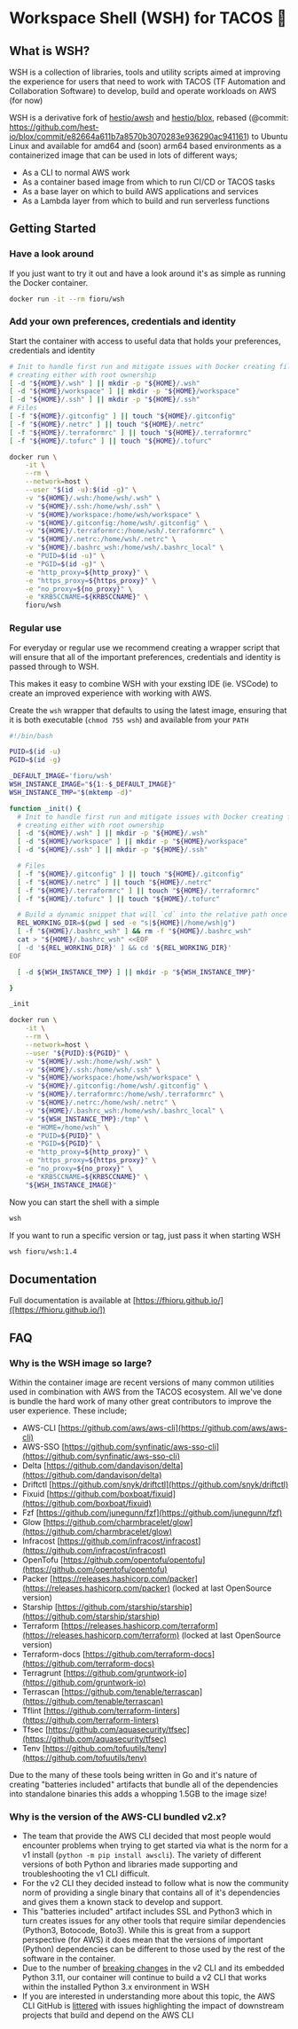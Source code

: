 # Workspace Shell (WSH) for TACOS 🌮

## What is WSH?

WSH is a collection of libraries, tools and utility scripts aimed at improving the experience for
users that need to work with TACOS (TF Automation and Collaboration Software) to develop, build and operate
workloads on AWS (for now)

WSH is a derivative fork of [hestio/awsh](https://github.com/hest-io/awsh) and [hestio/blox](https://github.com/hest-io/blox), rebased
(@commit: https://github.com/hest-io/blox/commit/e82664a611b7a8570b3070283e936290ac941161) to Ubuntu Linux and available for
amd64 and (soon) arm64 based environments as a containerized image that can be used in lots of different ways;

- As a CLI to normal AWS work
- As a container based image from which to run CI/CD or TACOS tasks
- As a base layer on which to build AWS applications and services
- As a Lambda layer from which to build and run serverless functions


## Getting Started

### Have a look around

If you just want to try it out and have a look around it's as simple as running the Docker container.

```bash
docker run -it --rm fioru/wsh
```

### Add your own preferences, credentials and identity

Start the container with access to useful data that holds your preferences, credentials and identity

```bash
# Init to handle first run and mitigate issues with Docker creating files as directories or
# creating either with root ownership
[ -d "${HOME}/.wsh" ] || mkdir -p "${HOME}/.wsh"
[ -d "${HOME}/workspace" ] || mkdir -p "${HOME}/workspace"
[ -d "${HOME}/.ssh" ] || mkdir -p "${HOME}/.ssh"
# Files
[ -f "${HOME}/.gitconfig" ] || touch "${HOME}/.gitconfig"
[ -f "${HOME}/.netrc" ] || touch "${HOME}/.netrc"
[ -f "${HOME}/.terraformrc" ] || touch "${HOME}/.terraformrc"
[ -f "${HOME}/.tofurc" ] || touch "${HOME}/.tofurc"

docker run \
    -it \
    --rm \
    --network=host \
    --user "$(id -u):$(id -g)" \
    -v "${HOME}/.wsh:/home/wsh/.wsh" \
    -v "${HOME}/.ssh:/home/wsh/.ssh" \
    -v "${HOME}/workspace:/home/wsh/workspace" \
    -v "${HOME}/.gitconfig:/home/wsh/.gitconfig" \
    -v "${HOME}/.terraformrc:/home/wsh/.terraformrc" \
    -v "${HOME}/.netrc:/home/wsh/.netrc" \
    -v "${HOME}/.bashrc_wsh:/home/wsh/.bashrc_local" \
    -e "PUID=$(id -u)" \
    -e "PGID=$(id -g)" \
    -e "http_proxy=${http_proxy}" \
    -e "https_proxy=${https_proxy}" \
    -e "no_proxy=${no_proxy}" \
    -e "KRB5CCNAME=${KRB5CCNAME}" \
    fioru/wsh
```

### Regular use

For everyday or regular use we recommend creating a wrapper script that will ensure that all of the important preferences, credentials and identity is passed through to WSH.

This makes it easy to combine WSH with your exsting IDE (ie. VSCode) to create an improved experience with working with AWS.

Create the `wsh` wrapper that defaults to using the latest image, ensuring that it is both executable (`chmod 755 wsh`) and available from your `PATH`

```bash
#!/bin/bash

PUID=$(id -u)
PGID=$(id -g)

_DEFAULT_IMAGE='fioru/wsh'
WSH_INSTANCE_IMAGE="${1:-$_DEFAULT_IMAGE}"
WSH_INSTANCE_TMP="$(mktemp -d)"

function _init() {
  # Init to handle first run and mitigate issues with Docker creating files as directories or
  # creating either with root ownership
  [ -d "${HOME}/.wsh" ] || mkdir -p "${HOME}/.wsh"
  [ -d "${HOME}/workspace" ] || mkdir -p "${HOME}/workspace"
  [ -d "${HOME}/.ssh" ] || mkdir -p "${HOME}/.ssh"

  # Files
  [ -f "${HOME}/.gitconfig" ] || touch "${HOME}/.gitconfig"
  [ -f "${HOME}/.netrc" ] || touch "${HOME}/.netrc"
  [ -f "${HOME}/.terraformrc" ] || touch "${HOME}/.terraformrc"
  [ -f "${HOME}/.tofurc" ] || touch "${HOME}/.tofurc"

  # Build a dynamic snippet that will `cd` into the relative path once inside the WSH container
  REL_WORKING_DIR=$(pwd | sed -e "s|${HOME}|/home/wsh|g")
  [ -f "${HOME}/.bashrc_wsh" ] && rm -f "${HOME}/.bashrc_wsh"
  cat > "${HOME}/.bashrc_wsh" <<EOF
  [ -d '${REL_WORKING_DIR}' ] && cd '${REL_WORKING_DIR}'
EOF

  [ -d ${WSH_INSTANCE_TMP} ] || mkdir -p "${WSH_INSTANCE_TMP}"

}

_init

docker run \
    -it \
    --rm \
    --network=host \
    --user "${PUID}:${PGID}" \
    -v "${HOME}/.wsh:/home/wsh/.wsh" \
    -v "${HOME}/.ssh:/home/wsh/.ssh" \
    -v "${HOME}/workspace:/home/wsh/workspace" \
    -v "${HOME}/.gitconfig:/home/wsh/.gitconfig" \
    -v "${HOME}/.terraformrc:/home/wsh/.terraformrc" \
    -v "${HOME}/.netrc:/home/wsh/.netrc" \
    -v "${HOME}/.bashrc_wsh:/home/wsh/.bashrc_local" \
    -v "${WSH_INSTANCE_TMP}:/tmp" \
    -e "HOME=/home/wsh" \
    -e "PUID=${PUID}" \
    -e "PGID=${PGID}" \
    -e "http_proxy=${http_proxy}" \
    -e "https_proxy=${https_proxy}" \
    -e "no_proxy=${no_proxy}" \
    -e "KRB5CCNAME=${KRB5CCNAME}" \
    "${WSH_INSTANCE_IMAGE}"
```

Now you can start the shell with a simple

```bash
wsh
```

If you want to run a specific version or tag, just pass it when starting WSH

```bash
wsh fioru/wsh:1.4
```


## Documentation


Full documentation is available at [https://fhioru.github.io/]([https://fhioru.github.io/])



## FAQ


### Why is the WSH image so large?

Within the container image are recent versions of many common utilities used in combination with AWS
from the TACOS ecosystem. All we've done is bundle the hard work of many other great contributors to
improve the user experience. These include;

- AWS-CLI [https://github.com/aws/aws-cli](https://github.com/aws/aws-cli)
- AWS-SSO [https://github.com/synfinatic/aws-sso-cli](https://github.com/synfinatic/aws-sso-cli)
- Delta [https://github.com/dandavison/delta](https://github.com/dandavison/delta)
- Driftctl [https://github.com/snyk/driftctl](https://github.com/snyk/driftctl)
- Fixuid [https://github.com/boxboat/fixuid](https://github.com/boxboat/fixuid)
- Fzf [https://github.com/junegunn/fzf](https://github.com/junegunn/fzf)
- Glow [https://github.com/charmbracelet/glow](https://github.com/charmbracelet/glow)
- Infracost [https://github.com/infracost/infracost](https://github.com/infracost/infracost)
- OpenTofu [https://github.com/opentofu/opentofu](https://github.com/opentofu/opentofu)
- Packer [https://releases.hashicorp.com/packer](https://releases.hashicorp.com/packer) (locked at last OpenSource version)
- Starship [https://github.com/starship/starship](https://github.com/starship/starship)
- Terraform [https://releases.hashicorp.com/terraform](https://releases.hashicorp.com/terraform) (locked at last OpenSource version)
- Terraform-docs [https://github.com/terraform-docs](https://github.com/terraform-docs)
- Terragrunt [https://github.com/gruntwork-io](https://github.com/gruntwork-io)
- Terrascan [https://github.com/tenable/terrascan](https://github.com/tenable/terrascan)
- Tflint [https://github.com/terraform-linters](https://github.com/terraform-linters)
- Tfsec [https://github.com/aquasecurity/tfsec](https://github.com/aquasecurity/tfsec)
- Tenv [https://github.com/tofuutils/tenv](https://github.com/tofuutils/tenv)

Due to the many of these tools being written in Go and it's nature of creating "batteries included" artifacts that bundle all of the dependencies into standalone binaries this adds a whopping 1.5GB to the image size!


### Why is the version of the AWS-CLI bundled v2.x?

- The team that provide the AWS CLI decided that most people would encounter problems when trying to get started via what is the norm for a v1 install (`python -m pip install awscli`). The variety of different versions of both Python and libraries made supporting and troubleshooting the v1 CLI difficult.
- For the v2 CLI they decided instead to follow what is now the community norm of providing a single binary that contains all of it's dependencies and gives them a known stack to develop and support.
- This "batteries included" artifact includes SSL and Python3 which in turn creates issues for any other tools that require similar dependencies (Python3, Botocode, Boto3). While this is great from a support perspective (for AWS) it does mean that the versions of important (Python) dependencies can be different to those used by the rest of the software in the container.
- Due to the number of [breaking changes](https://docs.aws.amazon.com/cli/latest/userguide/cliv2-migration-changes.html) in the v2 CLI and its embedded Python 3.11, our container will continue to build a v2 CLI that works within the installed Python 3.x environment in WSH
- If you are interested in understanding more about this topic, the AWS CLI GitHub is [littered](https://github.com/aws/aws-cli/issues?q=is%3Aissue+v2++build) with issues highlighting the impact of downstream projects that build and depend on the AWS CLI


